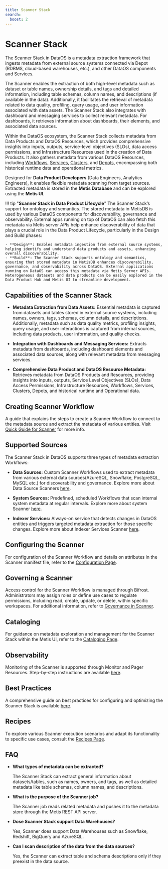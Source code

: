 ```yaml
---
title: Scanner Stack
search:
  boost: 2
---
```


# Scanner Stack

⁠The Scanner Stack in DataOS is a metadata extraction framework that ingests metadata from external source systems connected via Depot (RDBMS, cloud-based warehouses, etc.), and other DataOS components and Services.

The Scanner enables the extraction of both high-level metadata such as dataset or table names, ownership details, and tags and detailed information, including table schemas, column names, and descriptions (if available in the data). Additionally, it facilitates the retrieval of metadata related to data quality, profiling, query usage, and user information associated with data assets. The Scanner Stack  also integrates with dashboard and messaging services to collect relevant metadata. For dashboards, it retrieves information about dashboards, their elements, and associated data sources.

Within the DataOS ecosystem, the Scanner Stack collects metadata from Data Products and DataOS Resources, which provides comprehensive insights into inputs, outputs, service-level objectives (SLOs), data access permissions, and Infrastructure Resources used in the creation of Data Products. It also gathers metadata from various DataOS Resources, including [Workflows](/resources/workflow/), [Services](/resources/service/), [Clusters](/resources/cluster/), and [Depots](/resources/depot/), encompassing both historical runtime data and operational metrics.

⁠Designed for **Data Product Developers** (Data Engineers, Analytics Engineers), it enables flexible metadata scanning from target sources. Extracted metadata is stored in the **Metis Database** and can be explored using the **Metis UI**.

!!! tip  "**Scanner Stack in Data Product Lifecycle**"
    The Scanner Stack’s support for ontology and semantics. The stored metadata in MetisDB is used by various DataOS components for discoverability, governance and observability. External apps running on top of DataOS can also fetch this metadata via Metis server APIs help enhance discoverability of data that plays a crucial role in the Data Product Lifecycle, particularly in the Design and Build phases:

    - **Design**: Enables metadata ingestion from external source systems, helping identify and understand data products and assets, enhancing overall discoverability.
    - **Build**: The Scanner Stack supports ontology and semantics, ensuring that stored metadata in MetisDB enhances discoverability, governance, and observability across DataOS. External applications running on DataOS can access this metadata via Metis Server APIs. Heterogeneous datasets and data products can be easily explored in the Data Product Hub and Metis UI to streamline development.
    
## Capabilities of the Scanner Stack

* **Metadata Extraction from Data Assets:** Essential metadata is captured from datasets and tables stored in external source systems, including names, owners, tags, schemas, column details, and descriptions. Additionally, metadata such as data quality metrics, profiling insights, query usage, and user interactions is captured from internal sources, including data products, user information, and quality checks.

* **Integration with Dashboards and Messaging Services:** Extracts metadata from dashboards, including dashboard elements and associated data sources, along with relevant metadata from messaging services.

* **Comprehensive Data Product and DataOS Resource Metadata:** Retrieves metadata from DataOS Products and Resources, providing insights into inputs, outputs, Service Level Objectives (SLOs), Data Access Permissions, Infrastructure Resources, Workflows, Services, Clusters, Depots, and historical runtime and Operational data.


## Creating Scanner Workflow

A guide that explains the steps to create a Scanner Workflow to connect to the metadata source and extract the metadata of various entities. Visit [Quick Guide for Scanner](/resources/stacks/scanner/quickstart/) for more info.

## Supported Sources 

The Scanner Stack in DataOS supports three types of metadata extraction Workflows:

- **Data Sources:** Custom Scanner Workflows used to extract metadata from various external data sources(AzureSQL, Snowflake, PostgreSQL, MySQL etc.) for discoverability and governance. Explore more about Data Source Scanners [here](/resources/stacks/scanner/supported_sources/data_sources/azure_sql/).  

- **System Sources:** Predefined, scheduled Workflows that scan internal system metadata at regular intervals. Explore more about system Scanner [here](/resources/stacks/scanner/supported_sources/system_metadata_sources/data_product_scanner/). 

- **Indexer Services:** Always-on service that detects changes in DataOS entities and triggers targeted metadata extraction for those specific changes. Explore more about Indexer Services Scanner [here](/resources/stacks/scanner/supported_sources/indexer_services/data_profiling/).

## Configuring the Scanner

For configuration of the Scanner Workflow and details on attributes in the Scanner manifest file, refer to the [Configuration Page](/resources/stacks/scanner/configurations/).

## Governing a Scanner

Access control for the Scanner Workflow is managed through Bifrost. Administrators may assign roles or define use cases to regulate permissions, including read, create, update, or delete, within specific workspaces. For additional information, refer to [Governance in Scanner](/resources/stacks/scanner/governance/).

## Cataloging

For guidance on metadata exploration and management for the Scanner Stack within the Metis UI, refer to the [Cataloging Page](/resources/stacks/scanner/cataloging/).

## Observability

Monitoring of the Scanner is supported through Monitor and Pager Resources. Step-by-step instructions are available [here](/resources/stacks/scanner/observability).

## Best Practices

A comprehensive guide on best practices for configuring and optimizing the Scanner Stack is available [here](/resources/stacks/scanner/best_practices).

## Recipes

To explore various Scanner execution scenarios and adapt its functionality to specific use cases, consult the [Recipes Page](/resources/stacks/scanner/recipes/).


## FAQ

- **What types of metadata can be extracted?**

    The Scanner Stack can extract general information about datasets/tables, such as names, owners, and tags, as well as detailed metadata like table schemas, column names, and descriptions.

- **What is the purpose of the Scanner job?**

    The Scanner job reads related metadata and pushes it to the metadata store through the Metis REST API server.

- **Dose Scanner Stack support Data Warehouses?**

    Yes, Scanner does support Data Warehouses such as Snowflake, Redshift, BigQuery and AzureSQL.

- **Can I scan description of the data from the data sources?**

    Yes, the Scanner can extract table and schema descriptions only if they preexist in the data source.

